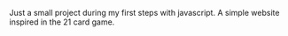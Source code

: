 Just a small project during my first steps with javascript. A simple website inspired in the 21 card game. 
